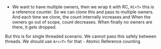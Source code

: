 - We want to have multiple owners, then we wrap it with RC, `RC<T>` this is a reference counter. So we can clone this and pass to multiple owners. And each time we clone, the count internally increases.and When the owners go out of scope, count decreases. When finally no owners are there, it gets dropped.

But this is for single threaded scenario. We cannot pass this safely between threads. We should use `Arc<T>` for that - Atomic Reference counting
